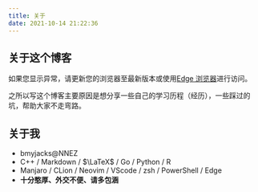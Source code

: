 ```yaml
---
title: 关于
date: 2021-10-14 21:22:36
---
```


## 关于这个博客

如果您显示异常，请更新您的浏览器至最新版本或使用[Edge 浏览器](https://www.microsoft.com/en-us/edge)进行访问。

之所以写这个博客主要原因是想分享一些自己的学习历程（经历），一些踩过的坑，帮助大家不走弯路。

## 关于我

- bmyjacks@NNEZ
- C++ / Markdown / $\LaTeX$ / Go / Python / R
- Manjaro / CLion / Neovim / VScode / zsh / PowerShell / Edge
- **十分憨厚、外交不便、请多包涵**
